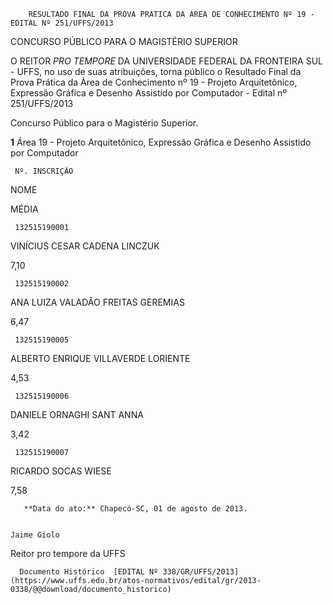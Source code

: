         RESULTADO FINAL DA PROVA PRÁTICA DA ÁREA DE CONHECIMENTO Nº 19 - EDITAL Nº 251/UFFS/2013  

CONCURSO PÚBLICO PARA O MAGISTÉRIO SUPERIOR

 O REITOR *PRO TEMPORE* DA UNIVERSIDADE FEDERAL DA FRONTEIRA SUL - UFFS, no uso de suas atribuições, torna público o Resultado Final da Prova Prática da Área de Conhecimento nº 19 - Projeto Arquitetônico, Expressão Gráfica e Desenho Assistido por Computador - Edital nº 251/UFFS/2013

 Concurso Público para o Magistério Superior.

 **1** Área 19 - Projeto Arquitetônico, Expressão Gráfica e Desenho Assistido por Computador

     Nº. INSCRIÇÃO

   NOME

   MÉDIA

     132515190001

   VINÍCIUS CESAR CADENA LINCZUK

   7,10

     132515190002

   ANA LUIZA VALADÃO FREITAS GEREMIAS

   6,47

     132515190005

   ALBERTO ENRIQUE VILLAVERDE LORIENTE

   4,53

     132515190006

   DANIELE ORNAGHI SANT ANNA

   3,42

     132515190007

   RICARDO SOCAS WIESE

   7,58

       **Data do ato:** Chapecó-SC, 01 de agosto de 2013.   
 

    Jaime Giolo   
 Reitor pro tempore da UFFS 

      Documento Histórico  [EDITAL Nº 338/GR/UFFS/2013](https://www.uffs.edu.br/atos-normativos/edital/gr/2013-0338/@@download/documento_historico)     
      